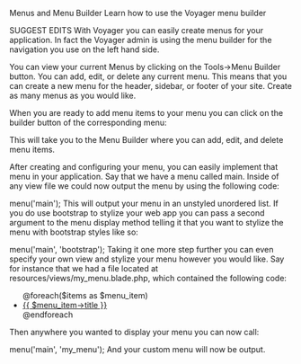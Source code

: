 

Menus and Menu Builder
Learn how to use the Voyager menu builder

SUGGEST EDITS
With Voyager you can easily create menus for your application. In fact the Voyager admin is using the menu builder for the navigation you use on the left hand side.

You can view your current Menus by clicking on the Tools->Menu Builder button. You can add, edit, or delete any current menu. This means that you can create a new menu for the header, sidebar, or footer of your site. Create as many menus as you would like.

When you are ready to add menu items to your menu you can click on the builder button of the corresponding menu:


This will take you to the Menu Builder where you can add, edit, and delete menu items.


After creating and configuring your menu, you can easily implement that menu in your application. Say that we have a menu called main. Inside of any view file we could now output the menu by using the following code:

menu('main');
This will output your menu in an unstyled unordered list. If you do use bootstrap to stylize your web app you can pass a second argument to the menu display method telling it that you want to stylize the menu with bootstrap styles like so:

menu('main', 'bootstrap');
Taking it one more step further you can even specify your own view and stylize your menu however you would like. Say for instance that we had a file located at resources/views/my_menu.blade.php, which contained the following code:

<ul>
    @foreach($items as $menu_item)
        <li><a href="{{ $menu_item->link() }}">{{ $menu_item->title }}</a></li>
    @endforeach
</ul>
Then anywhere you wanted to display your menu you can now call:

menu('main', 'my_menu');
And your custom menu will now be output.


